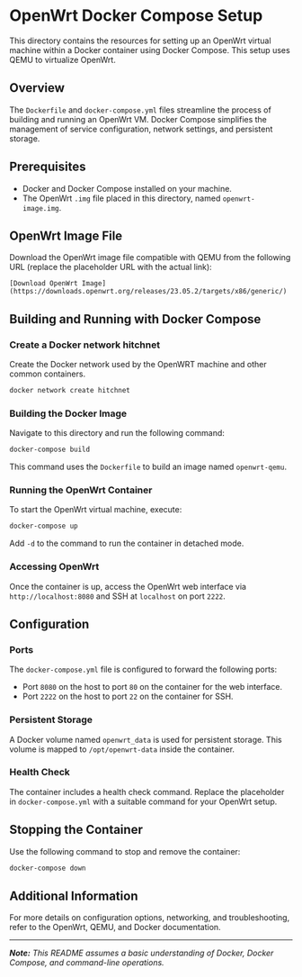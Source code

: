 # OpenWrt Docker Compose Setup

This directory contains the resources for setting up an OpenWrt virtual machine within a Docker container using Docker Compose. This setup uses QEMU to virtualize OpenWrt.

## Overview

The `Dockerfile` and `docker-compose.yml` files streamline the process of building and running an OpenWrt VM. Docker Compose simplifies the management of service configuration, network settings, and persistent storage.

## Prerequisites

- Docker and Docker Compose installed on your machine.
- The OpenWrt `.img` file placed in this directory, named `openwrt-image.img`.

## OpenWrt Image File

Download the OpenWrt image file compatible with QEMU from the following URL (replace the placeholder URL with the actual link):

`[Download OpenWrt Image](https://downloads.openwrt.org/releases/23.05.2/targets/x86/generic/)`

## Building and Running with Docker Compose

### Create a Docker network hitchnet

Create the Docker network used by the OpenWRT machine and other common containers.

```bash
docker network create hitchnet
```

### Building the Docker Image

Navigate to this directory and run the following command:

```bash
docker-compose build
```

This command uses the `Dockerfile` to build an image named `openwrt-qemu`.

### Running the OpenWrt Container

To start the OpenWrt virtual machine, execute:

```bash
docker-compose up
```

Add `-d` to the command to run the container in detached mode.

### Accessing OpenWrt

Once the container is up, access the OpenWrt web interface via `http://localhost:8080` and SSH at `localhost` on port `2222`.

## Configuration

### Ports

The `docker-compose.yml` file is configured to forward the following ports:

- Port `8080` on the host to port `80` on the container for the web interface.
- Port `2222` on the host to port `22` on the container for SSH.

### Persistent Storage

A Docker volume named `openwrt_data` is used for persistent storage. This volume is mapped to `/opt/openwrt-data` inside the container.

### Health Check

The container includes a health check command. Replace the placeholder in `docker-compose.yml` with a suitable command for your OpenWrt setup.

## Stopping the Container

Use the following command to stop and remove the container:

```bash
docker-compose down
```

## Additional Information

For more details on configuration options, networking, and troubleshooting, refer to the OpenWrt, QEMU, and Docker documentation.

---

_**Note:** This README assumes a basic understanding of Docker, Docker Compose, and command-line operations._
